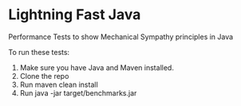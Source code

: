 # Lightning Fast Java
Performance Tests to show Mechanical Sympathy principles in Java


To run these tests:
1. Make sure you have Java and Maven installed.
2. Clone the repo
3. Run maven clean install
4. Run java -jar target/benchmarks.jar
